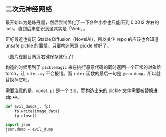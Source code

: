 ## 二次元神经网络

最开始以为是炼丹题，然后尝试优化了一下各种小参也只能压到 0.0012 左右的 loss，直到后来意识到这其实是「Web」。

正好最近也有玩 Stable Diffusion（NovelAI），所以关注 repo 的应该也会知道 unsafe pickle 的事情。只要构造恶意 pickle 就好了。

（图片在题目网页右键保存就行了）

构造的时候用到了 `picklemagic` 来在执行恶意代码的同时返回一个正常的对象给 torch，让 `infer.py` 不会报错。而 `infer` 函数的最后一句是 `json.dump`，所以就替换掉它吧。

需要注意的是，`model.pt` 是一个 zip，而构造出来的 pickle 文件需要被替换进 zip 中。

```python
def evil_dump(_, fp):
    fp.write(image_data)
    fp.close()

import json
json.dump = evil_dump
```